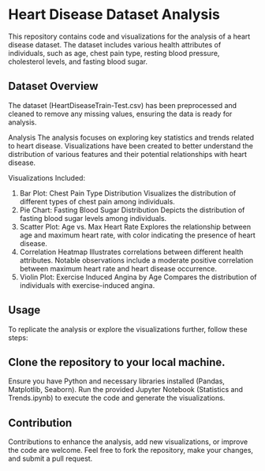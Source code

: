 # Heart Disease Dataset Analysis
This repository contains code and visualizations for the analysis of a heart disease dataset. The dataset includes various health attributes of individuals, such as age, chest pain type, resting blood pressure, cholesterol levels, and fasting blood sugar.

## Dataset Overview
The dataset (HeartDiseaseTrain-Test.csv) has been preprocessed and cleaned to remove any missing values, ensuring the data is ready for analysis.

Analysis
The analysis focuses on exploring key statistics and trends related to heart disease. Visualizations have been created to better understand the distribution of various features and their potential relationships with heart disease.

Visualizations Included:
1. Bar Plot: Chest Pain Type Distribution Visualizes the distribution of different types of chest pain among individuals.
2. Pie Chart: Fasting Blood Sugar Distribution Depicts the distribution of fasting blood sugar levels among individuals.
3. Scatter Plot: Age vs. Max Heart Rate Explores the relationship between age and maximum heart rate, with color indicating the presence of heart disease.
4. Correlation Heatmap Illustrates correlations between different health attributes. Notable observations include a moderate positive correlation between maximum heart rate and heart disease occurrence.
5. Violin Plot: Exercise Induced Angina by Age Compares the distribution of individuals with exercise-induced angina.

## Usage
To replicate the analysis or explore the visualizations further, follow these steps:

## Clone the repository to your local machine.
Ensure you have Python and necessary libraries installed (Pandas, Matplotlib, Seaborn).
Run the provided Jupyter Notebook (Statistics and Trends.ipynb) to execute the code and generate the visualizations.

## Contribution
Contributions to enhance the analysis, add new visualizations, or improve the code are welcome. Feel free to fork the repository, make your changes, and submit a pull request.
